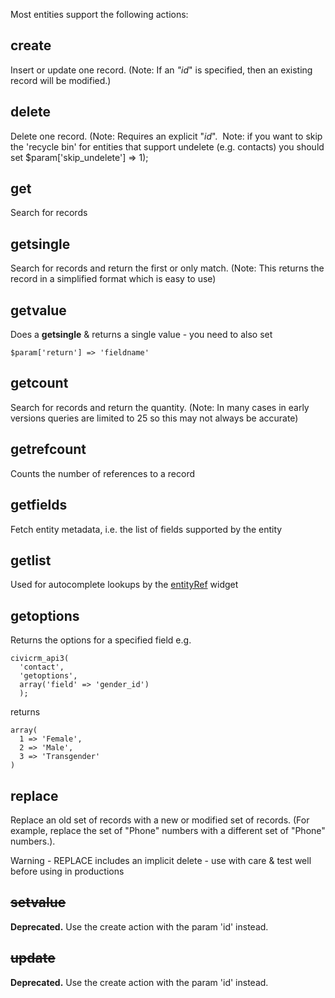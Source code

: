 Most entities support the following actions:

create
------

Insert or update one record. (Note: If an *"id*" is specified, then an
existing record will be modified.)

delete
------

Delete one record. (Note: Requires an explicit "*id*".  Note: if you
want to skip the 'recycle bin' for entities that support undelete (e.g.
contacts) you should set \$param['skip\_undelete'] =\> 1);

get
---

Search for records

getsingle
---------

Search for records and return the first or only match. (Note: This
returns the record in a simplified format which is easy to use)

getvalue
--------
Does a **getsingle** & returns a single value - you need to also set

````
$param['return'] => 'fieldname'
````

getcount
--------
Search for records and return the quantity. (Note: In many cases in
early versions queries are limited to 25 so this may not always be
accurate)

getrefcount
-----------

Counts the number of references to a record

getfields
---------

Fetch entity metadata, i.e. the list of fields supported by the entity

getlist
-------

Used for autocomplete lookups by the
[entityRef](https://wiki.civicrm.org/confluence/display/CRMDOC/EntityRef+Fields) widget

getoptions
----------

Returns the options for a specified field e.g.
````
civicrm_api3(
  'contact',
  'getoptions', 
  array('field' => 'gender_id')
  ); 
````

returns

````
array(
  1 => 'Female', 
  2 => 'Male', 
  3 => 'Transgender'
)
````

replace
-------

Replace an old set of records with a new or modified set of records.
(For example, replace the set of "Phone" numbers with a different set of
"Phone" numbers.). 

Warning - REPLACE includes an implicit delete - use with care & test well before using in productions

<del>setvalue</del>
-------------------

**Deprecated.** Use the create action with the param 'id' instead.

<del>update</del>
-----------------

**Deprecated.** Use the create action with the param 'id' instead.

